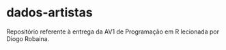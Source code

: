 # dados-artistas
Repositório referente à entrega da AV1 de Programação em R lecionada por Diogo Robaina.
